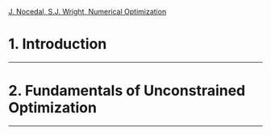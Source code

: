 [J. Nocedal, S.J. Wright, Numerical Optimization](https://www.math.uci.edu/~qnie/Publications/NumericalOptimization.pdf)

# 1. Introduction
---


# 2. Fundamentals of Unconstrained Optimization
---

